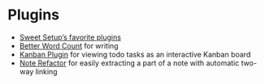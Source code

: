 # Plugins

- [Sweet Setup’s favorite plugins](https://thesweetsetup.com/our-favorite-obsidian-plugins/)
- [Better Word Count](https://github.com/lukeleppan/better-word-count) for writing
- [Kanban Plugin](https://github.com/mgmeyers/obsidian-kanban) for viewing todo tasks as an interactive Kanban board
- [Note Refactor](https://github.com/lynchjames/note-refactor-obsidian) for easily extracting a part of a note with automatic two-way linking